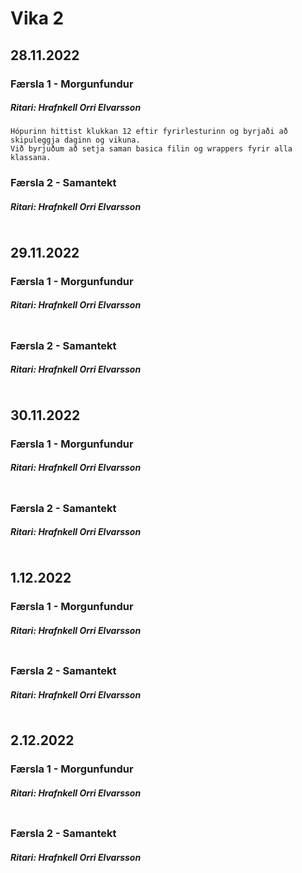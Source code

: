 # Vika 2

## 28.11.2022
### Færsla 1 - Morgunfundur
##### Ritari: Hrafnkell Orri Elvarsson
```
Hópurinn hittist klukkan 12 eftir fyrirlesturinn og byrjaði að skipuleggja daginn og vikuna.
Við byrjuðum að setja saman basica filin og wrappers fyrir alla klassana.

```

### Færsla 2 - Samantekt
##### Ritari: Hrafnkell Orri Elvarsson
```

```


## 29.11.2022
### Færsla 1 - Morgunfundur
##### Ritari: Hrafnkell Orri Elvarsson
```

```

### Færsla 2 - Samantekt
##### Ritari: Hrafnkell Orri Elvarsson
```

```


## 30.11.2022
### Færsla 1 - Morgunfundur
##### Ritari: Hrafnkell Orri Elvarsson
```

```

### Færsla 2 - Samantekt
##### Ritari: Hrafnkell Orri Elvarsson
```

```


## 1.12.2022
### Færsla 1 - Morgunfundur
##### Ritari: Hrafnkell Orri Elvarsson
```

```

### Færsla 2 - Samantekt
##### Ritari: Hrafnkell Orri Elvarsson
```

```


## 2.12.2022
### Færsla 1 - Morgunfundur
##### Ritari: Hrafnkell Orri Elvarsson
```

```

### Færsla 2 - Samantekt
##### Ritari: Hrafnkell Orri Elvarsson
```

```
